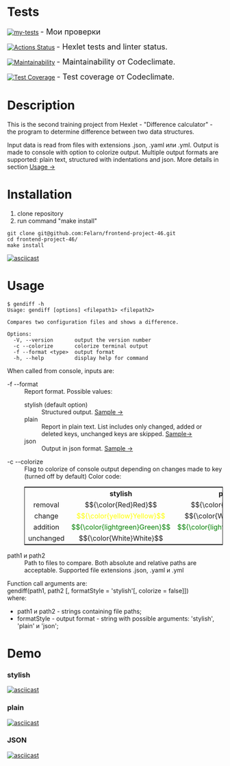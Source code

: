 # Tests
[![my-tests](https://github.com/Felarn/frontend-project-46/actions/workflows/my-tests.yml/badge.svg)](https://github.com/Felarn/frontend-project-46/actions/workflows/my-tests.yml) <span style="font-size: 18px;"> - Мои проверки</span>

[![Actions Status](https://github.com/Felarn/frontend-project-46/workflows/hexlet-check/badge.svg)](https://github.com/Felarn/frontend-project-46/actions) <span style="font-size: 18px;"> - Hexlet tests and linter status.</span>

[![Maintainability](https://api.codeclimate.com/v1/badges/4b558dec7ce816334c44/maintainability)](https://codeclimate.com/github/Felarn/frontend-project-46/maintainability) <span style="font-size: 18px;"> - Maintainability от Codeclimate.</span>

[![Test Coverage](https://api.codeclimate.com/v1/badges/4b558dec7ce816334c44/test_coverage)](https://codeclimate.com/github/Felarn/frontend-project-46/test_coverage) <span style="font-size: 18px;"> - Test coverage от Codeclimate.</span>

# Description
This is the second training project from Hexlet - "Difference calculator" - the program to determine difference between two data structures.

Input data is read from files with extensions .json, .yaml или .yml. Output is made to console with option to colorize output.
Multiple output formats are supported: plain text, structured with indentations and json. More details in section <a href="#game-description" >Usage -></a>

# Installation
<ol>
    <li>clone repository</li>
    <li>run command "make install"</li>
</ol>

```
git clone git@github.com:Felarn/frontend-project-46.git
cd frontend-project-46/
make install
```

[![asciicast](https://asciinema.org/a/570608.svg)](https://asciinema.org/a/570608)

<p id="game-description" ></p>

# Usage

```
$ gendiff -h
Usage: gendiff [options] <filepath1> <filepath2>

Compares two configuration files and shows a difference.

Options:
  -V, --version       output the version number
  -c --colorize       colorize terminal output
  -f --format <type>  output format
  -h, --help          display help for command
```

When called from console, inputs are:
<dl>
 <dt> -f --format</dt> 
 <dd> 
    Report format. Possible values:
    <dl>
        <dt>stylish (default option)</dt>
        <dd>
            Structured output. <a href="#anchor-stylish" >Sample -></a>
        </dd>
        <dt>plain</dt>
        <dd>
            Report in plain text. List includes only changed, added or deleted keys, unchanged keys are skipped. <a href="#anchor-plain" >Sample-></a>
        </dd>
        <dt>json</dt>
        <dd>
            Output in json format. <a href="#anchor-json" >Sample -></a>
        </dd>
    </dl>
</dt>
<dt>
    -c --colorize   
</dt>
<dd>
    Flag to colorize of console output depending on changes made to key (turned off by default)
    Color code:
    <table style="width: 100%; border: 1px solid;border-collapse:collapse;text-align: center;">
        <head>
            <th></th>
            <th>stylish</th>
            <th>plain</th>
            <th>json</th>
        </head>
        <tr>
            <td>removal</td>
            <td>$${\color{Red}Red}$$</td>
            <td>$${\color{Red}Red}$$</td>
            <td rowspan="4">$${\color{White}White}$$</td>
        </tr>
        <tr>
            <td>change</td>
            <td style="color: yellow;">$${\color{yellow}Yellow}$$</td>
            <td>$${\color{White}White}$$</td>
        </tr>
        <tr>
            <td>addition</td>
            <td style="color: green">$${\color{lightgreen}Green}$$</td>
            <td style="color: green">$${\color{lightgreen}Green}$$</td>
        </tr>
        <tr>
            <td>unchanged</td>
            <td>$${\color{White}White}$$</td>
            <td>-</td>
        </tr>
    </table>
</dd>
    
<dt>path1 и path2</dt>
<dd>Path to files to compare. Both absolute and relative paths are acceptable. Supported file extensions .json, .yaml и .yml</dd>
</dl>

<p>
Function call arguments are:</br>
gendiff(path1, path2 [, formatStyle = 'stylish'[, colorize = false]])</br>
where:
<ul>
    <li>path1 и path2 - strings containing file paths;</li>
    <li>formatStyle - output format - string with possible arguments: 'stylish', 'plain' и 'json';</li>
</ul>
</p>

# Demo

<p id="anchor-stylish" ></p>

### stylish

[![asciicast](https://asciinema.org/a/570675.svg)](https://asciinema.org/a/570675)

<p id="anchor-plain" ></p>

### plain

[![asciicast](https://asciinema.org/a/D8vQC1kuM9omCXzkUuRgdhyE6.svg)](https://asciinema.org/a/D8vQC1kuM9omCXzkUuRgdhyE6)


<p id="anchor-json" ></p>

### JSON

[![asciicast](https://asciinema.org/a/570685.svg)](https://asciinema.org/a/570685)
